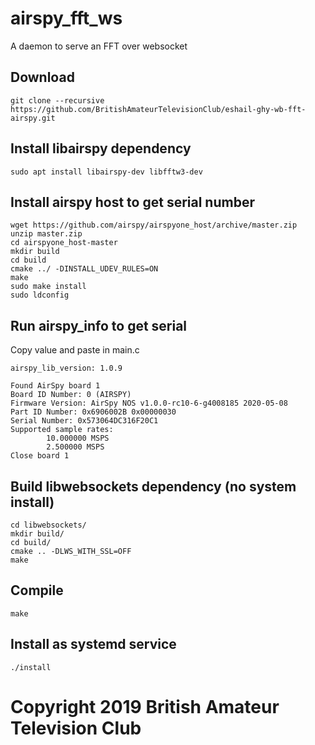 # airspy_fft_ws

A daemon to serve an FFT over websocket

## Download

```
git clone --recursive https://github.com/BritishAmateurTelevisionClub/eshail-ghy-wb-fft-airspy.git
```

## Install libairspy dependency

```
sudo apt install libairspy-dev libfftw3-dev
```

## Install airspy host to get serial number

```
wget https://github.com/airspy/airspyone_host/archive/master.zip
unzip master.zip
cd airspyone_host-master
mkdir build
cd build
cmake ../ -DINSTALL_UDEV_RULES=ON
make
sudo make install
sudo ldconfig
```
## Run airspy_info to get serial
Copy value and paste in main.c

```
airspy_lib_version: 1.0.9

Found AirSpy board 1
Board ID Number: 0 (AIRSPY)
Firmware Version: AirSpy NOS v1.0.0-rc10-6-g4008185 2020-05-08
Part ID Number: 0x6906002B 0x00000030
Serial Number: 0x573064DC316F20C1
Supported sample rates:
        10.000000 MSPS
        2.500000 MSPS
Close board 1
```

## Build libwebsockets dependency (no system install)

```
cd libwebsockets/
mkdir build/
cd build/
cmake .. -DLWS_WITH_SSL=OFF
make
```

## Compile

```
make
```

## Install as systemd service

```
./install
```

# Copyright 2019 British Amateur Television Club
